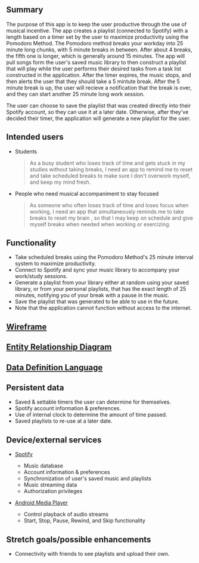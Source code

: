 ## Summary

The purpose of this app is to keep the user productive through the use of musical incentive. The app creates a playlist (connected to Spotify) with a length based on a timer set by the user to maximize productivity using the Pomodoro Method.
The Pomodoro method breaks your workday into 25 minute long chunks, with 5 minute breaks in between. After about 4 breaks, the fifth one is longer, which is generally around 15 minutes.
The app will pull songs form the user's saved music library to then construct a playlist that will play while the user performs their desired tasks from a task list constructed in the application. After the timer expires, the music stops, and then alerts the user that they should take a 5 mintute break.
After the 5 minute break is up, the user will recieve a notification that the break is over, and they can start another 25 minute long work session. 

The user can choose to save the playlist that was created directly into their Spotify account, so they can use it at a later date. Otherwise, after they've decided their timer, the application will generate a new playlist for the user.

## Intended users

* Students
    > As a busy student who loses track of time and gets stuck in my studies without taking breaks, I need an app to remind me to reset and take scheduled breaks to make sure I don't overwork myself, and keep my mind fresh.

* People who need musical accompaniment to stay focused

    > As someone who often loses track of time and loses focus when working, I need an app that simultaneously reminds me to take breaks to reset my brain , so that I may keep on schedule and give myself breaks when needed when working or exercizing.

## Functionality

* Take scheduled breaks using the Pomodoro Method's 25 minute interval system to maximize productivity.
* Connect to Spotify and sync your music library to accompany your work/study sessions.
* Generate a playlist from your library either at random using your saved library, or from your personal playlists, that has the exact length of 25 minutes, notifying you of your break with a pause in the music.
* Save the playlist that was generated to be able to use in the future.
* Note that the application cannot function without access to the internet.

## [Wireframe](wireframe.md)

## [Entity Relationship Diagram](bard-erd.md)

## [Data Definition Language](ddl.md)

## Persistent data

* Saved & settable timers the user can determine for themselves.
* Spotify account information & preferences.
* Use of internal clock to determine the amount of time passed.
* Saved playlists to re-use at a later date.
    
## Device/external services

* [Spotify](https://developer.spotify.com/documentation/web-api/reference/) 

    * Music database
	* Account information & preferences
	* Synchronization of user's saved music and playlists
	* Music streaming data 
	* Authorization privileges
	
* [Android Media Player](https://developer.android.com/reference/android/media/MediaPlayer)
    
	* Control playback of audio streams
	* Start, Stop, Pause, Rewind, and Skip functionality
	

## Stretch goals/possible enhancements 

* Connectivity with friends to see playlists and upload their own.